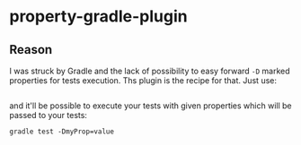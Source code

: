 property-gradle-plugin
======================

## Reason
I was struck by Gradle and the lack of possibility to easy forward ```-D``` marked properties for tests execution. Ths plugin is the
recipe for that. Just use:
```
```
and it'll be possible to execute your tests with given properties which will be passed to your tests:
```
gradle test -DmyProp=value
```